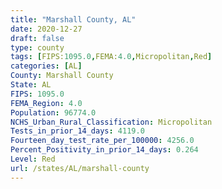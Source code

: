 ```yaml
---
title: "Marshall County, AL"
date: 2020-12-27
draft: false
type: county
tags: [FIPS:1095.0,FEMA:4.0,Micropolitan,Red]
categories: [AL]
County: Marshall County
State: AL
FIPS: 1095.0
FEMA_Region: 4.0
Population: 96774.0
NCHS_Urban_Rural_Classification: Micropolitan
Tests_in_prior_14_days: 4119.0
Fourteen_day_test_rate_per_100000: 4256.0
Percent_Positivity_in_prior_14_days: 0.264
Level: Red
url: /states/AL/marshall-county
---
```



